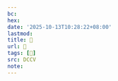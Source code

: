 ```yaml
---
bc:
hex:
date: '2025-10-13T10:28:22+08:00'
lastmod:
title: 􄣷
url: 􄣷
tags: [𥑒]
src: DCCV
note:
---
```

